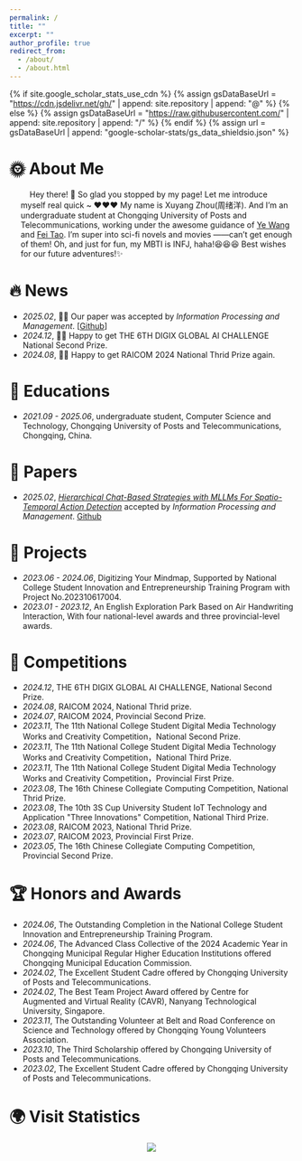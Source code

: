 ```yaml
---
permalink: /
title: ""
excerpt: ""
author_profile: true
redirect_from: 
  - /about/
  - /about.html
---
```


{% if site.google_scholar_stats_use_cdn %}
{% assign gsDataBaseUrl = "https://cdn.jsdelivr.net/gh/" | append: site.repository | append: "@" %}
{% else %}
{% assign gsDataBaseUrl = "https://raw.githubusercontent.com/" | append: site.repository | append: "/" %}
{% endif %}
{% assign url = gsDataBaseUrl | append: "google-scholar-stats/gs_data_shieldsio.json" %}

<span class='anchor' id='about-me'></span>


# 🌞 About Me
<div style="padding-left: 20px;">
&nbsp;&nbsp;&nbsp; Hey there! 👋 So glad you stopped by my page! Let me introduce myself real quick ~ ❤️❤️❤️ My name is Xuyang Zhou(周绪洋). And I’m an undergraduate student at Chongqing University of Posts and Telecommunications, working under the awesome guidance of <a href="https://wangye0523.github.io/">Ye Wang</a> and <a href="https://scholar.google.com/citations?hl=zh-CN&user=KhWMky4AAAAJ">Fei Tao</a>. I’m super into sci-fi novels and movies ——can’t get enough of them! Oh, and just for fun, my MBTI is INFJ, haha!😆😆😆 Best wishes for our future adventures!✨
</div>

# 🔥 News
- *2025.02*, 🎉🎉 Our paper was accepted by _Information Processing and Management_. [[Github](https://github.com/TristanAlkaid/HCBS)]
- *2024.12*, 🎉🎉 Happy to get THE 6TH DIGIX GLOBAL AI CHALLENGE National Second Prize.
- *2024.08*, 🎉🎉 Happy to get RAICOM 2024 National Thrid Prize again.

# 📖 Educations
- *2021.09 - 2025.06*, undergraduate student, Computer Science and Technology, Chongqing University of Posts and Telecommunications, Chongqing, China.

# 📄 Papers
- *2025.02*,  _[Hierarchical Chat-Based Strategies with MLLMs For Spatio-Temporal Action Detection](https://github.com/TristanAlkaid/HCBS)_ accepted by _Information Processing and Management_. [Github](https://github.com/TristanAlkaid/HCBS)


# 📝 Projects
- *2023.06 - 2024.06*, Digitizing Your Mindmap, Supported by National College Student Innovation and Entrepreneurship Training Program with Project No.202310617004.
- *2023.01 - 2023.12*, An English Exploration Park Based on Air Handwriting Interaction, With four national-level awards and three provincial-level awards.

# 🚩 Competitions 
- *2024.12*, THE 6TH DIGIX GLOBAL AI CHALLENGE, National Second Prize.
- *2024.08*, RAICOM 2024, National Thrid prize.
- *2024.07*, RAICOM 2024, Provincial Second Prize.
- *2023.11*, The 11th National College Student Digital Media Technology Works and Creativity Competition，National Second Prize.
- *2023.11*, The 11th National College Student Digital Media Technology Works and Creativity Competition，National Third Prize.
- *2023.11*, The 11th National College Student Digital Media Technology Works and Creativity Competition，Provincial First Prize.
- *2023.08*, The 16th Chinese Collegiate Computing Competition, National Thrid Prize.
- *2023.08*, The 10th 3S Cup University Student IoT Technology and Application "Three Innovations" Competition, National Third Prize.
- *2023.08*, RAICOM 2023, National Thrid Prize.
- *2023.07*, RAICOM 2023, Provincial First Prize.
- *2023.05*, The 16th Chinese Collegiate Computing Competition, Provincial Second Prize.

# 🏆 Honors and Awards
- *2024.06*, The Outstanding Completion in the National College Student Innovation and Entrepreneurship Training Program.
- *2024.06*, The Advanced Class Collective of the 2024 Academic Year in Chongqing Municipal Regular Higher Education Institutions offered Chongqing Municipal Education Commission.
- *2024.02*, The Excellent Student Cadre offered by Chongqing University of Posts and Telecommunications.
- *2024.02*, The Best Team Project Award offered by Centre for Augmented and Virtual Reality (CAVR), Nanyang Technological University, Singapore.
- *2023.11*, The Outstanding Volunteer at Belt and Road Conference on Science and Technology offered by Chongqing Young Volunteers Association.
- *2023.10*, The Third Scholarship offered by Chongqing University of Posts and Telecommunications.
- *2023.02*, The Excellent Student Cadre offered by Chongqing University of Posts and Telecommunications.

# 🌍 Visit Statistics
<div align="center"> <a href='https://clustrmaps.com/site/1c0yo'  title='Visit tracker'><img src='//clustrmaps.com/map_v2.png?cl=ffffff&w=600&t=n&d=uMzsnt-1fWrC3CQgYTM53tlxUHNzRzMReLoKwaO0fOc'/></a>

<!--
# 💬 Invited Talks
- *2021.06*, Lorem ipsum dolor sit amet, consectetur adipiscing elit. Vivamus ornare aliquet ipsum, ac tempus justo dapibus sit amet. 
- *2021.03*, Lorem ipsum dolor sit amet, consectetur adipiscing elit. Vivamus ornare aliquet ipsum, ac tempus justo dapibus sit amet.  \| [\[video\]](https://github.com/)

# 💻 Internships
- *2019.05 - 2020.02*, [Lorem](https://github.com/), China.
-->
